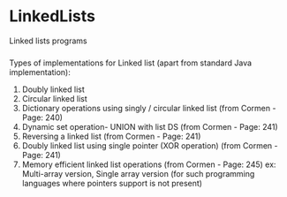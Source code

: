 # LinkedLists
Linked lists programs


###
Types of implementations for Linked list (apart from standard Java implementation):

1. Doubly linked list
2. Circular linked list  
3. Dictionary operations using singly / circular linked list (from Cormen - Page: 240)
4. Dynamic set operation- UNION with list DS (from Cormen - Page: 241)
5. Reversing a linked list (from Cormen - Page: 241)
6. Doubly linked list using single pointer (XOR operation) (from Cormen - Page: 241)
7. Memory efficient linked list operations (from Cormen - Page: 245)
	ex: Multi-array version, Single array version (for such programming languages where pointers support is not present)
